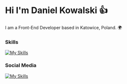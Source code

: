 Hi I'm Daniel Kowalski 👍
========================================================================================================================================

I am a Front-End Developer based in Katowice, Poland. 🌍
<br/>

### Skills

[![My Skills](https://skillicons.dev/icons?i=html,css,js,tailwind,react,redux,ai,ps)](https://skillicons.dev)

### Social Media

<a href='https://www.instagram.com/k0wal45/'>[![My Skills](https://skillicons.dev/icons?i=instagram)](https://skillicons.dev)</a>

